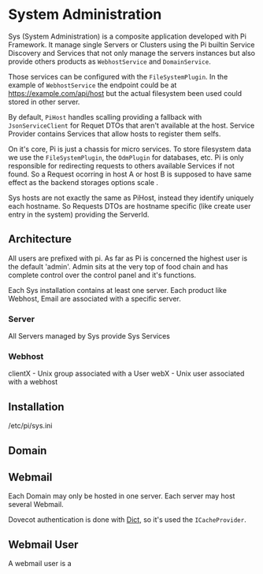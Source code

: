 # System Administration

Sys (System Administration) is a composite application developed with Pi Framework. It manage single Servers or Clusters using the Pi builtin Service Discovery and Services that not only manage the servers instances but also provide others products as `WebhostService` and `DomainService`.

Those services can be configured with the `FileSystemPlugin`. In the example of `WebhostService` the endpoint could be at https://example.com/api/host but the actual filesystem been used could stored in other server.

By default, `PiHost` handles scalling providing a fallback with `JsonServiceClient` for Requet DTOs that aren't available at the host. Service Provider contains Services that allow hosts to register them selfs.

On it's core, Pi is just a chassis for micro services. To store filesystem data we use the `FileSystemPlugin`, the `OdmPlugin` for databases, etc. Pi is only responsible for redirecting requests to others available Services if not found. So a Request ocorring in host A or host B is supposed to have same effect as the backend storages options scale .

Sys hosts are not exactly the same as PiHost, instead they identify uniquely each hostname. So Requests DTOs are hostname specific (like create user entry in the system) providing the ServerId.

## Architecture

All users are prefixed with pi. As far as Pi is concerned the highest user is the default 'admin'. Admin sits at the very top of food chain and has complete control over the control panel and it's functions.

Each Sys installation contains at least one server. Each product like Webhost, Email are associated with a specific server.

### Server

All Servers managed by Sys provide Sys Services

### Webhost


clientX - Unix group associated with a User
webX - Unix user associated with a webhost

## Installation

/etc/pi/sys.ini

## Domain



## Webmail

Each Domain may only be hosted in one server. Each server may host several Webmail.

Dovecot authentication is done with [Dict](http://wiki.dovecot.org/AuthDatabase/Dict), so it's used the `ICacheProvider`.

## Webmail User

A webmail user is a 